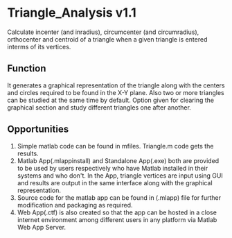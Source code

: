 # Triangle_Analysis v1.1
Calculate incenter (and inradius), circumcenter (and circumradius), orthocenter and centroid of a triangle when a given triangle is entered interms of its vertices.

## Function
It generates a graphical representation of the triangle along with the centers and circles required to be found in the X-Y plane. Also two or more triangles can be studied at the same time by default. Option given for clearing the graphical section and study different triangles one after another.

## Opportunities
1. Simple matlab code can be found in mfiles. Triangle.m code gets the results.
2. Matlab App(.mlappinstall) and Standalone App(.exe) both are provided to be used by users respectively who have Matlab installed in their systems and who don't. In the App, triangle vertices are input using GUI and results are output in the same interface along with the graphical representation.
3. Source code for the matlab app can be found in (.mlapp) file for further modification and packaging as required.
4. Web App(.ctf) is also created so that the app can be hosted in a close internet environment among different users in any platform via Matlab Web App Server.
